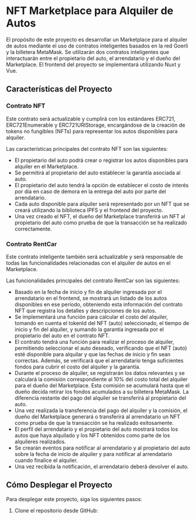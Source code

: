 # NFT Marketplace para Alquiler de Autos

El propósito de este proyecto es desarrollar un Marketplace para el alquiler de autos mediante el uso de contratos inteligentes basados en la red Goerli y la billetera MetaMask. Se utilizarán dos contratos inteligentes que interactuarán entre el propietario del auto, el arrendatario y el dueño del Marketplace. El frontend del proyecto se implementará utilizando Nuxt y Vue.

## Características del Proyecto

### Contrato NFT

Este contrato será actualizable y cumplirá con los estándares ERC721, ERC721Enumerable y ERC721URIStorage, encargándose de la creación de tokens no fungibles (NFTs) para representar los autos disponibles para alquiler.

Las características principales del contrato NFT son las siguientes:

- El propietario del auto podrá crear o registrar los autos disponibles para alquiler en el Marketplace.
- Se permitirá al propietario del auto establecer la garantía asociada al auto.
- El propietario del auto tendrá la opción de establecer el costo de interés por día en caso de demora en la entrega del auto por parte del arrendatario.
- Cada auto disponible para alquiler será representado por un NFT que se creará utilizando la biblioteca IPFS y el frontend del proyecto.
- Una vez creado el NFT, el dueño del Marketplace transferirá un NFT al propietario del auto como prueba de que la transacción se ha realizado correctamente.

### Contrato RentCar

Este contrato inteligente también será actualizable y será responsable de todas las funcionalidades relacionadas con el alquiler de autos en el Marketplace.

Las funcionalidades principales del contrato RentCar son las siguientes:

- Basado en la fecha de inicio y fin de alquiler ingresada por el arrendatario en el frontend, se mostrará un listado de los autos disponibles en ese período, obteniendo esta información del contrato NFT que registra los detalles y descripciones de los autos.
- Se implementará una función para calcular el costo del alquiler, tomando en cuenta el tokenId del NFT (auto) seleccionado, el tiempo de inicio y fin del alquiler, y sumando la garantía ingresada por el propietario del auto en el contrato NFT.
- El contrato tendrá una función para realizar el proceso de alquiler, permitiendo seleccionar el auto deseado, verificando que el NFT (auto) esté disponible para alquilar y que las fechas de inicio y fin sean correctas. Además, se verificará que el arrendatario tenga suficientes fondos para cubrir el costo del alquiler y la garantía.
- Durante el proceso de alquiler, se registrarán los datos relevantes y se calculará la comisión correspondiente al 10% del costo total del alquiler para el dueño del Marketplace. Esta comisión se acumulará hasta que el dueño decida retirar los fondos acumulados a su billetera MetaMask. La diferencia restante del pago del alquiler se transferirá al propietario del auto.
- Una vez realizada la transferencia del pago del alquiler y la comisión, el dueño del Marketplace generará o transferirá al arrendatario un NFT como prueba de que la transacción se ha realizado exitosamente.
- El perfil del arrendatario y el propietario del auto mostrará todos los autos que haya alquilado y los NFT obtenidos como parte de los alquileres realizados.
- Se crearán eventos para notificar al arrendatario y al propietario del auto sobre la fecha de inicio de alquiler y para notificar al arrendatario cuando finalice el alquiler.
- Una vez recibida la notificación, el arrendatario deberá devolver el auto.

## Cómo Desplegar el Proyecto

Para desplegar este proyecto, siga los siguientes pasos:

1. Clone el repositorio desde GitHub:

```bash

